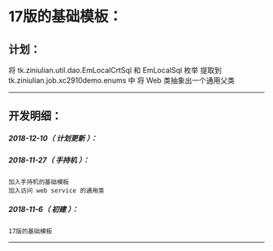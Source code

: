 17版的基础模板：
===================================================================

计划：
-------------------------------------------------------------------

将 tk.ziniulian.util.dao.EmLocalCrtSql 和 EmLocalSql 枚举 提取到 tk.ziniulian.job.xc2910demo.enums 中
将 Web 类抽象出一个通用父类

*******************************************************************

开发明细：
-------------------------------------------------------------------

##### 2018-12-10（ 计划更新 ）：

##### 2018-11-27（ 手持机 ）：
	加入手持机的基础模板
	加入访问 web service 的通用类

##### 2018-11-6（ 初建 ）：
	17版的基础模板

*******************************************************************
